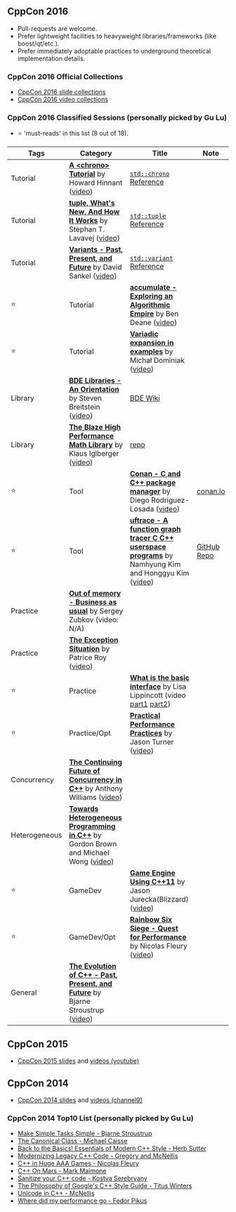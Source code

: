
## CppCon 2016

- Pull-requests are welcome. 
- Prefer lightweight facilities to heavyweight libraries/frameworks (like boost/qt/etc.).
- Prefer immediately adoptable practices to underground theoretical implementation details.

### CppCon 2016 Official Collections

- [CppCon 2016 slide collections](https://github.com/CppCon/CppCon2016)
- [CppCon 2016 video collections](https://www.youtube.com/playlist?list=PLHTh1InhhwT7J5jl4vAhO1WvGHUUFgUQH)

### CppCon 2016 Classified Sessions  (personally picked by Gu Lu)

- :star: 'must-reads' in this list (8 out of 18).

Tags | Category | Title | Note
-------- | -------- | ----- | ----
 | Tutorial | [**A \<chrono\> Tutorial**][chrono] by Howard Hinnant ([video][chrono_video]) | [`std::chrono` Reference][chrono_ref]
 | Tutorial | [**tuple, What's New, And How It Works**][tuple] by Stephan T. Lavavej ([video][tuple_video]) | [`std::tuple` Reference][tuple_ref]
 | Tutorial | [**Variants - Past, Present, and Future**][variant] by David Sankel ([video][variant_video]) | [`std::variant` Reference][variant_ref]
:star: | Tutorial | [**accumulate - Exploring an Algorithmic Empire**][accumulate] by Ben Deane ([video][accumulate_video]) | 
:star: | Tutorial | [**Variadic expansion in examples**][variadic] by Michał Dominiak ([video][variadic_video]) | 
 | Library | [**BDE Libraries - An Orientation**][bde] by Steven Breitstein ([video][bde_video]) | [BDE Wiki][bde_ref]
 | Library | [**The Blaze High Performance Math Library**][blaze] by Klaus Iglberger ([video][blaze_video]) | [repo][blaze_repo]
:star: | Tool | [**Conan - C and C++ package manager**][conan] by Diego Rodriguez-Losada ([video][conan_video]) | [conan.io][conan_io]
:star: | Tool | [**uftrace - A function graph tracer C C++ userspace programs**][uftrace] by Namhyung Kim and Honggyu Kim ([video][uftrace_video]) | [GitHub Repo][uftrace_repo]
 | Practice | [**Out of memory - Business as usual**][oom] by Sergey Zubkov (video: N/A) | 
 | Practice | [**The Exception Situation**][exception] by Patrice Roy ([video][exception_video]) | 
:star: | Practice | [**What is the basic interface**][interface] by Lisa Lippincott (video [part1][interface_video1] [part2][interface_video2]) | 
:star: | Practice/Opt | [**Practical Performance Practices**][p_perf] by Jason Turner ([video][p_perf_video]) | 
 | Concurrency | [**The Continuing Future of Concurrency in C++**][concurrency] by Anthony Williams ([video][concurrency_video]) | 
 | Heterogeneous | [**Towards Heterogeneous Programming in C++**][heterogeneous] by Gordon Brown and Michael Wong ([video][heterogeneous_video]) | 
:star: | GameDev | [**Game Engine Using C++11**][game_engine] by Jason Jurecka(Blizzard) ([video][game_engine_video]) | 
:star: | GameDev/Opt | [**Rainbow Six Siege - Quest for Performance**][r6] by Nicolas Fleury ([video][r6_video]) | 
 | General | [**The Evolution of C++ - Past, Present, and Future**][bj] by Bjarne Stroustrup ([video][bj_video]) | 

## CppCon 2015

- [CppCon 2015 slides](https://github.com/CppCon/CppCon2015) and [videos (youtube)](https://www.youtube.com/playlist?list=PLHTh1InhhwT75gykhs7pqcR_uSiG601oh)


## CppCon 2014

- [CppCon 2014 slides](https://github.com/CppCon/CppCon2014) and [videos (channel9)](https://channel9.msdn.com/events/cpp/c-pp-con-2014)

### CppCon 2014 Top10 List (personally picked by Gu Lu)

- [Make Simple Tasks Simple - Bjarne Stroustrup](https://github.com/CppCon/CppCon2014/tree/master/Presentations/Make%20Simple%20Tasks%20Simple)
- [The Canonical Class - Michael Caisse](https://github.com/CppCon/CppCon2014/tree/master/Presentations/The%20Canonical%20Class)
- [Back to the Basics! Essentials of Modern C++ Style - Herb Sutter](https://github.com/CppCon/CppCon2014/tree/master/Presentations/Back%20to%20the%20Basics!%20Essentials%20of%20Modern%20C%2B%2B%20Style)
- [Modernizing Legacy C++ Code - Gregory and McNellis](https://github.com/CppCon/CppCon2014/tree/master/Presentations/Modernizing%20Legacy%20C%2B%2B%20Code)
- [C++ in Huge AAA Games - Nicolas Fleury](https://github.com/CppCon/CppCon2014/tree/master/Presentations/C%2B%2B%20in%20Huge%20AAA%20Games)
- [C++ On Mars - Mark Maimone](https://github.com/CppCon/CppCon2014/tree/master/Presentations/C%2B%2B%20on%20Mars%20-%20Incorporating%20C%2B%2B%20into%20Mars%20Rover%20Flight%20Software)
- [Sanitize your C++ code - Kostya Serebryany](https://github.com/CppCon/CppCon2014/tree/master/Presentations/Sanitize%20your%20C%2B%2B%20code)
- [The Philosophy of Google's C++ Style Guide - Titus Winters](https://github.com/CppCon/CppCon2014/tree/master/Presentations/The%20Philosophy%20of%20Google's%20C%2B%2B%20Style%20Guide)
- [Unicode in C++ - McNellis](https://github.com/CppCon/CppCon2014/tree/master/Presentations/Unicode%20in%20C%2B%2B)
- [Where did my performance go - Fedor Pikus](https://github.com/CppCon/CppCon2014/tree/master/Presentations/Where%20did%20my%20performance%20go)

[chrono]: https://github.com/CppCon/CppCon2016/blob/master/Tutorials/A%20chrono%20Tutorial/A%20chrono%20Tutorial%20-%20Howard%20Hinnant%20-%20CppCon%202016.pdf
[chrono_video]: https://www.youtube.com/watch?v=P32hvk8b13M
[chrono_ref]: http://en.cppreference.com/w/cpp/chrono

[interface]: https://github.com/CppCon/CppCon2016/blob/master/Presentations/What%20is%20the%20basic%20interface/What%20is%20the%20basic%20interface%20-%20Lisa%20Lippincott%20-%20CppCon%202016.pdf
[interface_video1]: https://www.youtube.com/watch?v=s70b2P3A3lg&index=56&list=PLHTh1InhhwT7J5jl4vAhO1WvGHUUFgUQH
[interface_video2]: https://www.youtube.com/watch?v=Uzu5CuGfmGA&index=55&list=PLHTh1InhhwT7J5jl4vAhO1WvGHUUFgUQH

[tuple]: https://github.com/CppCon/CppCon2016/blob/master/Presentations/tuple,%20What's%20New,%20And%20How%20It%20Works/tuple,%20What's%20New,%20And%20How%20It%20Works%20-%20Stephan%20T.%20Lavavej%20-%20CppCon%202016.pdf
[tuple_video]: https://www.youtube.com/watch?v=JhgWFYfdIho&index=76&list=PLHTh1InhhwT7J5jl4vAhO1WvGHUUFgUQH
[tuple_ref]: http://en.cppreference.com/w/cpp/utility/tuple

[variant]: https://github.com/CppCon/CppCon2016/blob/master/Presentations/Variants%20-%20Past,%20Present,%20and%20Future/Variants%20-%20Past,%20Present,%20and%20Future%20-%20David%20Sankel%20-%20CppCon%202016.pdf
[variant_video]: https://www.youtube.com/watch?v=k3O4EKX4z1c&index=33&list=PLHTh1InhhwT7J5jl4vAhO1WvGHUUFgUQH
[variant_ref]: http://en.cppreference.com/w/cpp/utility/variant

[variadic]: https://github.com/CppCon/CppCon2016/blob/master/Presentations/Variadic%20expansion%20in%20examples/Variadic%20expansion%20in%20examples%20-%20Micha%C5%82%20Dominiak%20-%20CppCon%202016.pdf
[variadic_video]: https://www.youtube.com/watch?v=Os5YLB5D2BU&index=47&list=PLHTh1InhhwT7J5jl4vAhO1WvGHUUFgUQH

[bde]: https://github.com/CppCon/CppCon2016/blob/master/Tutorials/BDE%20Libraries%20-%20An%20Orientation/BDE%20Libraries%20-%20An%20Orientation%20-%20Steven%20Breitstein%20-%20CppCon%202016.pdf
[bde_video]: https://www.youtube.com/watch?v=Iess36CZnPI
[bde_ref]: https://github.com/bloomberg/bde/wiki

[p_perf]: https://github.com/CppCon/CppCon2016/blob/master/Tutorials/Practical%20Performance%20Practices/Practical%20Performance%20Practices%20-%20Jason%20Turner%20-%20CppCon%202016.pdf
[p_perf_video]: https://www.youtube.com/watch?v=uzF4u9KgUWI

[bj]: https://github.com/CppCon/CppCon2016/blob/master/Keynotes/The%20Evolution%20of%20C++%20-%20Past,%20Present,%20and%20Future/The%20Evolution%20of%20C++%20-%20Past,%20Present,%20and%20Future%20-%20Bjarne%20Stroustrup%20-%20CppCon%202016.pdf
[bj_video]: https://www.youtube.com/watch?v=_wzc7a3McOs

[blaze]: https://github.com/CppCon/CppCon2016/blob/master/Tutorials/The%20Blaze%20High%20Performance%20Math%20Library/The%20Blaze%20High%20Performance%20Math%20Library%20-%20Klaus%20Iglberger%20-%20CppCon%202016.pdf
[blaze_video]: https://www.youtube.com/watch?v=w-Y22KrMgFE
[blaze_repo]: https://bitbucket.org/blaze-lib/blaze

[conan]: https://github.com/CppCon/CppCon2016/blob/master/Demos/Conan%20C%20and%20C++%20package%20manager/Conan%20C%20and%20C++%20package%20manager%20-%20Diego%20Rodriguez-Losada%20-%20CppCon%202016.pdf
[conan_video]: https://www.youtube.com/watch?v=xvqH_ck-5Q8
[conan_io]: https://conan.io/

[uftrace]: https://github.com/CppCon/CppCon2016/blob/master/Lightning%20Talks%20and%20Lunch%20Sessions/uftrace%20-%20A%20function%20graph%20tracer%20C%20C++%20userspace%20programs/uftrace%20-%20A%20function%20graph%20tracer%20C%20C++%20userspace%20programs%20-%20Namhyung%20Kim%20and%20Honggyu%20Kim%20-%20CppCon%202016.pdf
[uftrace_video]: https://www.youtube.com/watch?v=LNav5qvyK7I
[uftrace_repo]: https://github.com/bisco/uftrace

[accumulate]: https://github.com/CppCon/CppCon2016/blob/master/Presentations/accumulate%20-%20Exploring%20an%20Algorithmic%20Empire/accumulate%20-%20Exploring%20an%20Algorithmic%20Empire%20-%20Ben%20Deane%20-%20CppCon%202016.pdf
[accumulate_video]: https://www.youtube.com/watch?v=B6twozNPUoA

[game_engine]: https://github.com/CppCon/CppCon2016/blob/master/Presentations/Game%20Engine%20Using%20C++11/Game%20Engine%20Using%20C++11%20-%20Jason%20Jurecka%20-%20CppCon%202016.pdf
[game_engine_video]: https://www.youtube.com/watch?v=8AjRD6mU96s

[oom]: https://github.com/CppCon/CppCon2016/blob/master/Presentations/Out%20of%20memory%20-%20Business%20as%20usual/Out%20of%20memory%20-%20Business%20as%20usual%20-%20Sergey%20Zubkov%20-%20CppCon%202016.pdf

[r6]: https://github.com/CppCon/CppCon2016/blob/master/Presentations/Rainbow%20Six%20Siege%20-%20Quest%20for%20Performance/Rainbow%20Six%20Siege%20-%20Quest%20for%20Performance%20-%20Nicolas%20Fleury%20-%20CppCon%202016.pdf
[r6_video]: https://www.youtube.com/watch?v=tD4xRNB0M_Q&index=95&list=PLHTh1InhhwT7J5jl4vAhO1WvGHUUFgUQH

[concurrency]: https://github.com/CppCon/CppCon2016/blob/master/Presentations/The%20Continuing%20Future%20of%20Concurrency%20in%20C++/The%20Continuing%20Future%20of%20Concurrency%20in%20C++%20-%20Anthony%20Williams%20-%20CppCon%202016.pdf
[concurrency_video]: https://www.youtube.com/watch?v=FaHJOkOrfNo&index=50&list=PLHTh1InhhwT7J5jl4vAhO1WvGHUUFgUQH

[exception]: https://github.com/CppCon/CppCon2016/blob/master/Presentations/The%20Exception%20Situation/The%20Exception%20Situation%20-%20Patrice%20Roy%20-%20CppCon%202016.pdf
[exception_video]: https://www.youtube.com/watch?v=Fno6suiXLPs&index=42&list=PLHTh1InhhwT7J5jl4vAhO1WvGHUUFgUQH

[heterogeneous]: https://github.com/CppCon/CppCon2016/blob/master/Presentations/Towards%20Heterogeneous%20Programming%20in%20C++/Towards%20Heterogeneous%20Programming%20in%20C++%20-%20Gordon%20Brown%20and%20Michael%20Wong%20-%20CppCon%202016.pdf
[heterogeneous_video]: https://www.youtube.com/watch?v=0Thv72yhxxw&index=25&list=PLHTh1InhhwT7J5jl4vAhO1WvGHUUFgUQH

